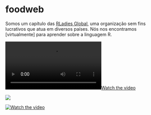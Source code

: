 # foodweb

Somos um capítulo das [RLadies Global](https://rladies.org/), uma organização sem fins lucrativos que atua em diversos países. Nós nos encontramos [virtualmente] para aprender sobre a linguagem R.

[![Watch the video](https://github.com/fblpalmeira/foodweb/blob/main/jaguar_foodweb_gif.mp4)](https://github.com/fblpalmeira/foodweb/edit/main/README.md)

<img src="jaguar_foodweb_gif.mp4">

[![Watch the video](https://i.imgur.com/vKb2F1B.png)](https://youtu.be/vt5fpE0bzSY)
